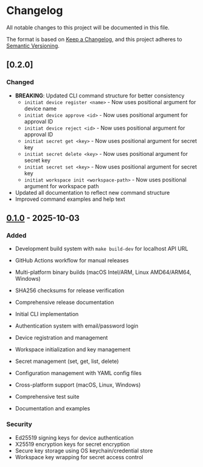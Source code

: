# Changelog

All notable changes to this project will be documented in this file.

The format is based on [Keep a Changelog](https://keepachangelog.com/en/1.0.0/),
and this project adheres to [Semantic Versioning](https://semver.org/spec/v2.0.0.html).

## [0.2.0]

### Changed
- **BREAKING**: Updated CLI command structure for better consistency
  - `initiat device register <name>` - Now uses positional argument for device name
  - `initiat device approve <id>` - Now uses positional argument for approval ID
  - `initiat device reject <id>` - Now uses positional argument for approval ID
  - `initiat secret get <key>` - Now uses positional argument for secret key
  - `initiat secret delete <key>` - Now uses positional argument for secret key
  - `initiat secret set <key>` - Now uses positional argument for secret key
  - `initiat workspace init <workspace-path>` - Now uses positional argument for workspace path
- Updated all documentation to reflect new command structure
- Improved command examples and help text

## [0.1.0] - 2025-10-03

### Added
- Development build system with `make build-dev` for localhost API URL
- GitHub Actions workflow for manual releases
- Multi-platform binary builds (macOS Intel/ARM, Linux AMD64/ARM64, Windows)
- SHA256 checksums for release verification
- Comprehensive release documentation

- Initial CLI implementation
- Authentication system with email/password login
- Device registration and management
- Workspace initialization and key management
- Secret management (set, get, list, delete)
- Configuration management with YAML config files
- Cross-platform support (macOS, Linux, Windows)
- Comprehensive test suite
- Documentation and examples

### Security
- Ed25519 signing keys for device authentication
- X25519 encryption keys for secret encryption
- Secure key storage using OS keychain/credential store
- Workspace key wrapping for secret access control

[Unreleased]: https://github.com/InitiatDev/initiat-cli/compare/v0.1.0...HEAD
[0.1.0]: https://github.com/InitiatDev/initiat-cli/releases/tag/v0.1.0
